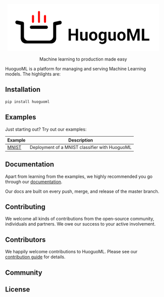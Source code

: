 <p align="center">
<img src=".github/imgs/logo.png" alt="HuoguoML banner with lgoo"/>
</p>
<p align="center">
Machine learning to production made easy
</p>

HuoguoML is a platform for managing and serving Machine Learning models. The highlights are:

## Installation

```bash
pip install huoguoml
```

## Examples
Just starting out? Try out our examples:

| Example                          | Description   | 
| --------------------------       | -------------| 
| [MNIST](examples/mnist.ipynb)    | Deployment of a MNIST classifier with HuoguoML | 

## Documentation
Apart from learning from the examples, we highly recommended you go through our [documentation](huoguoml.github.io).

Our docs are built on every push, merge, and release of the master branch. 

## Contributing
We welcome all kinds of contributions from the open-source community, individuals and partners. We owe our success to your active involvement. 

## Contributors
We happily welcome contributions to HuoguoML. Please see our [contribution guide](CONTRIBUTING.md]) for details.


## Community

## License